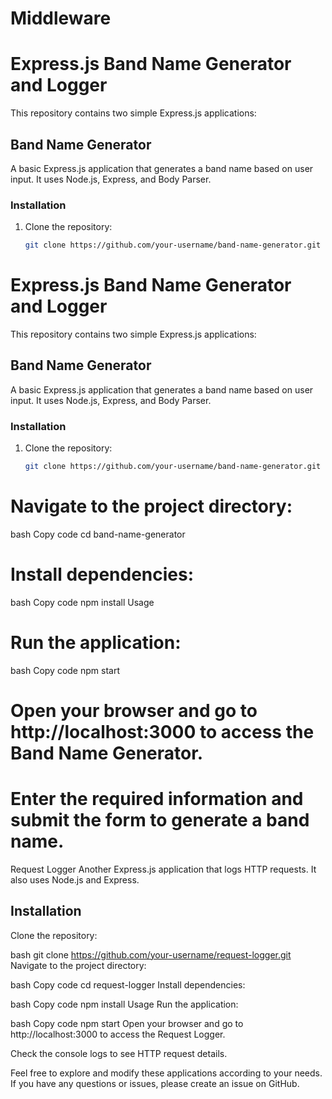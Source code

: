 # Middleware
# Express.js Band Name Generator and Logger

This repository contains two simple Express.js applications:

## Band Name Generator

A basic Express.js application that generates a band name based on user input. It uses Node.js, Express, and Body Parser.

### Installation

1. Clone the repository:

   ```bash
   git clone https://github.com/your-username/band-name-generator.git
# Express.js Band Name Generator and Logger

This repository contains two simple Express.js applications:

## Band Name Generator

A basic Express.js application that generates a band name based on user input. It uses Node.js, Express, and Body Parser.

### Installation

1. Clone the repository:

   ```bash
   git clone https://github.com/your-username/band-name-generator.git
# Navigate to the project directory:

bash
Copy code
cd band-name-generator
# Install dependencies:

bash
Copy code
npm install
Usage
# Run the application:

bash
Copy code
npm start
# Open your browser and go to http://localhost:3000 to access the Band Name Generator.

# Enter the required information and submit the form to generate a band name.

Request Logger
Another Express.js application that logs HTTP requests. It also uses Node.js and Express.

## Installation
Clone the repository:

bash
git clone https://github.com/your-username/request-logger.git
Navigate to the project directory:

bash
Copy code
cd request-logger
Install dependencies:

bash
Copy code
npm install
Usage
Run the application:

bash
Copy code
npm start
Open your browser and go to http://localhost:3000 to access the Request Logger.

Check the console logs to see HTTP request details.

Feel free to explore and modify these applications according to your needs. If you have any questions or issues, please create an issue on GitHub.


